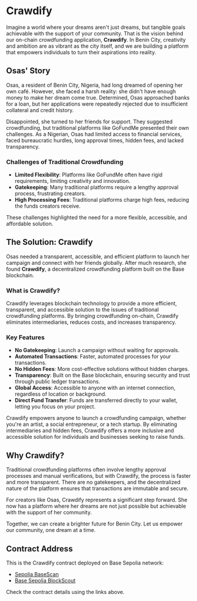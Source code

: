 # Crawdify

Imagine a world where your dreams aren't just dreams, but tangible goals achievable with the support of your community. That is the vision behind our on-chain crowdfunding application, **Crawdify**. In Benin City, creativity and ambition are as vibrant as the city itself, and we are building a platform that empowers individuals to turn their aspirations into reality.

## Osas' Story

Osas, a resident of Benin City, Nigeria, had long dreamed of opening her own café. However, she faced a harsh reality: she didn't have enough money to make her dream come true. Determined, Osas approached banks for a loan, but her applications were repeatedly rejected due to insufficient collateral and credit history.

Disappointed, she turned to her friends for support. They suggested crowdfunding, but traditional platforms like GoFundMe presented their own challenges. As a Nigerian, Osas had limited access to financial services, faced bureaucratic hurdles, long approval times, hidden fees, and lacked transparency.

### Challenges of Traditional Crowdfunding

-   **Limited Flexibility**: Platforms like GoFundMe often have rigid requirements, limiting creativity and innovation.
-   **Gatekeeping**: Many traditional platforms require a lengthy approval process, frustrating creators.
-   **High Processing Fees**: Traditional platforms charge high fees, reducing the funds creators receive.

These challenges highlighted the need for a more flexible, accessible, and affordable solution.

## The Solution: Crawdify

Osas needed a transparent, accessible, and efficient platform to launch her campaign and connect with her friends globally. After much research, she found **Crawdify**, a decentralized crowdfunding platform built on the Base blockchain.

### What is Crawdify?

Crawdify leverages blockchain technology to provide a more efficient, transparent, and accessible solution to the issues of traditional crowdfunding platforms. By bringing crowdfunding on-chain, Crawdify eliminates intermediaries, reduces costs, and increases transparency.

### Key Features

-   **No Gatekeeping**: Launch a campaign without waiting for approvals.
-   **Automated Transactions**: Faster, automated processes for your transactions.
-   **No Hidden Fees**: More cost-effective solutions without hidden charges.
-   **Transparency**: Built on the Base blockchain, ensuring security and trust through public ledger transactions.
-   **Global Access**: Accessible to anyone with an internet connection, regardless of location or background.
-   **Direct Fund Transfer**: Funds are transferred directly to your wallet, letting you focus on your project.

Crawdify empowers anyone to launch a crowdfunding campaign, whether you're an artist, a social entrepreneur, or a tech startup. By eliminating intermediaries and hidden fees, Crawdify offers a more inclusive and accessible solution for individuals and businesses seeking to raise funds.

## Why Crawdify?

Traditional crowdfunding platforms often involve lengthy approval processes and manual verifications, but with Crawdify, the process is faster and more transparent. There are no gatekeepers, and the decentralized nature of the platform ensures that transactions are immutable and secure.

For creators like Osas, Crawdify represents a significant step forward. She now has a platform where her dreams are not just possible but achievable with the support of her community.

Together, we can create a brighter future for Benin City. Let us empower our community, one dream at a time.


## Contract Address

This is the Crawdify contract deployed on Base Sepolia network:


- [Sepolia BaseScan](https://sepolia.basescan.org/address/0x8F3024D12c3D702930F2fF98Aa8e2261F0be490a)
- [Base Sepolia BlockScout](https://base-sepolia.blockscout.com/address/0x8F3024D12c3D702930F2fF98Aa8e2261F0be490a)

Check the contract details using the links above.

